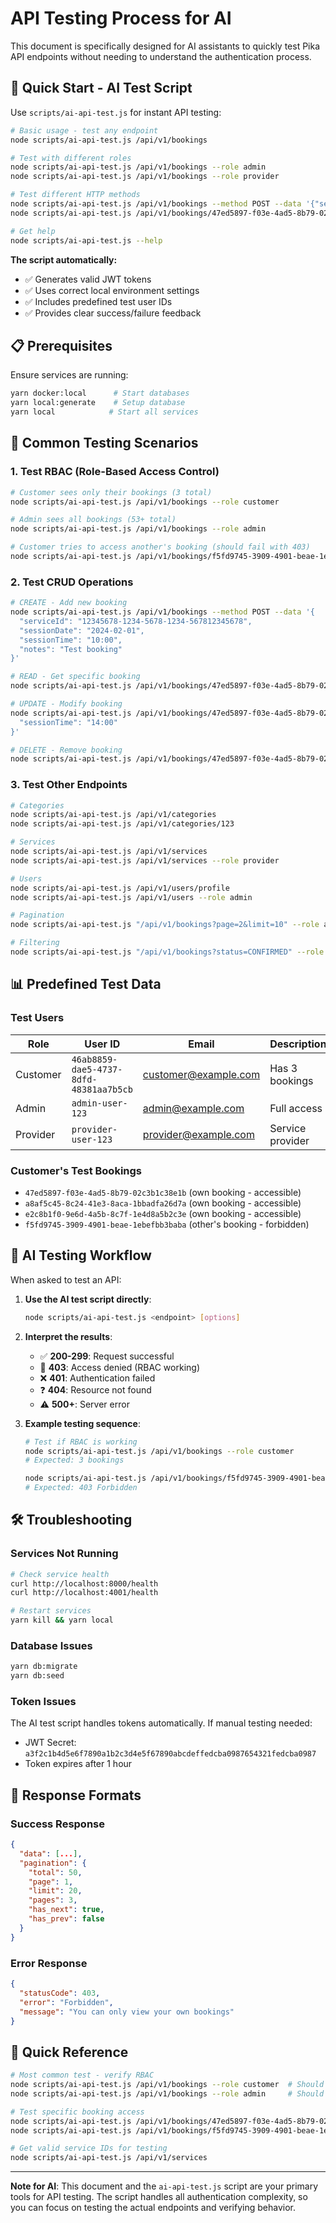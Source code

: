 # API Testing Process for AI

This document is specifically designed for AI assistants to quickly test Pika API endpoints without needing to understand the authentication process.

## 🚀 Quick Start - AI Test Script

Use `scripts/ai-api-test.js` for instant API testing:

```bash
# Basic usage - test any endpoint
node scripts/ai-api-test.js /api/v1/bookings

# Test with different roles
node scripts/ai-api-test.js /api/v1/bookings --role admin
node scripts/ai-api-test.js /api/v1/bookings --role provider

# Test different HTTP methods
node scripts/ai-api-test.js /api/v1/bookings --method POST --data '{"serviceId":"123"}'
node scripts/ai-api-test.js /api/v1/bookings/47ed5897-f03e-4ad5-8b79-02c3b1c38e1b --method PATCH --data '{"notes":"Updated"}'

# Get help
node scripts/ai-api-test.js --help
```

**The script automatically:**

- ✅ Generates valid JWT tokens
- ✅ Uses correct local environment settings
- ✅ Includes predefined test user IDs
- ✅ Provides clear success/failure feedback

## 📋 Prerequisites

Ensure services are running:

```bash
yarn docker:local      # Start databases
yarn local:generate    # Setup database
yarn local            # Start all services
```

## 🧪 Common Testing Scenarios

### 1. Test RBAC (Role-Based Access Control)

```bash
# Customer sees only their bookings (3 total)
node scripts/ai-api-test.js /api/v1/bookings --role customer

# Admin sees all bookings (53+ total)
node scripts/ai-api-test.js /api/v1/bookings --role admin

# Customer tries to access another's booking (should fail with 403)
node scripts/ai-api-test.js /api/v1/bookings/f5fd9745-3909-4901-beae-1ebefbb3baba --role customer
```

### 2. Test CRUD Operations

```bash
# CREATE - Add new booking
node scripts/ai-api-test.js /api/v1/bookings --method POST --data '{
  "serviceId": "12345678-1234-5678-1234-567812345678",
  "sessionDate": "2024-02-01",
  "sessionTime": "10:00",
  "notes": "Test booking"
}'

# READ - Get specific booking
node scripts/ai-api-test.js /api/v1/bookings/47ed5897-f03e-4ad5-8b79-02c3b1c38e1b

# UPDATE - Modify booking
node scripts/ai-api-test.js /api/v1/bookings/47ed5897-f03e-4ad5-8b79-02c3b1c38e1b --method PATCH --data '{
  "sessionTime": "14:00"
}'

# DELETE - Remove booking
node scripts/ai-api-test.js /api/v1/bookings/47ed5897-f03e-4ad5-8b79-02c3b1c38e1b --method DELETE
```

### 3. Test Other Endpoints

```bash
# Categories
node scripts/ai-api-test.js /api/v1/categories
node scripts/ai-api-test.js /api/v1/categories/123

# Services
node scripts/ai-api-test.js /api/v1/services
node scripts/ai-api-test.js /api/v1/services --role provider

# Users
node scripts/ai-api-test.js /api/v1/users/profile
node scripts/ai-api-test.js /api/v1/users --role admin

# Pagination
node scripts/ai-api-test.js "/api/v1/bookings?page=2&limit=10" --role admin

# Filtering
node scripts/ai-api-test.js "/api/v1/bookings?status=CONFIRMED" --role admin
```

## 📊 Predefined Test Data

### Test Users

| Role     | User ID                                | Email                | Description      |
| -------- | -------------------------------------- | -------------------- | ---------------- |
| Customer | `46ab8859-dae5-4737-8dfd-48381aa7b5cb` | customer@example.com | Has 3 bookings   |
| Admin    | `admin-user-123`                       | admin@example.com    | Full access      |
| Provider | `provider-user-123`                    | provider@example.com | Service provider |

### Customer's Test Bookings

- `47ed5897-f03e-4ad5-8b79-02c3b1c38e1b` (own booking - accessible)
- `a8af5c45-8c24-41e3-8aca-1bbadfa26d7a` (own booking - accessible)
- `e2c8b1f0-9e6d-4a5b-8c7f-1e4d8a5b2c3e` (own booking - accessible)
- `f5fd9745-3909-4901-beae-1ebefbb3baba` (other's booking - forbidden)

## 🎯 AI Testing Workflow

When asked to test an API:

1. **Use the AI test script directly**:

   ```bash
   node scripts/ai-api-test.js <endpoint> [options]
   ```

2. **Interpret the results**:
   - ✅ **200-299**: Request successful
   - 🚫 **403**: Access denied (RBAC working)
   - ❌ **401**: Authentication failed
   - ❓ **404**: Resource not found
   - ⚠️ **500+**: Server error

3. **Example testing sequence**:

   ```bash
   # Test if RBAC is working
   node scripts/ai-api-test.js /api/v1/bookings --role customer
   # Expected: 3 bookings

   node scripts/ai-api-test.js /api/v1/bookings/f5fd9745-3909-4901-beae-1ebefbb3baba --role customer
   # Expected: 403 Forbidden
   ```

## 🛠️ Troubleshooting

### Services Not Running

```bash
# Check service health
curl http://localhost:8000/health
curl http://localhost:4001/health

# Restart services
yarn kill && yarn local
```

### Database Issues

```bash
yarn db:migrate
yarn db:seed
```

### Token Issues

The AI test script handles tokens automatically. If manual testing needed:

- JWT Secret: `a3f2c1b4d5e6f7890a1b2c3d4e5f67890abcdeffedcba0987654321fedcba0987`
- Token expires after 1 hour

## 📝 Response Formats

### Success Response

```json
{
  "data": [...],
  "pagination": {
    "total": 50,
    "page": 1,
    "limit": 20,
    "pages": 3,
    "has_next": true,
    "has_prev": false
  }
}
```

### Error Response

```json
{
  "statusCode": 403,
  "error": "Forbidden",
  "message": "You can only view your own bookings"
}
```

## 🎯 Quick Reference

```bash
# Most common test - verify RBAC
node scripts/ai-api-test.js /api/v1/bookings --role customer  # Should see 3
node scripts/ai-api-test.js /api/v1/bookings --role admin     # Should see 53+

# Test specific booking access
node scripts/ai-api-test.js /api/v1/bookings/47ed5897-f03e-4ad5-8b79-02c3b1c38e1b  # Customer's own - OK
node scripts/ai-api-test.js /api/v1/bookings/f5fd9745-3909-4901-beae-1ebefbb3baba  # Other's - Forbidden

# Get valid service IDs for testing
node scripts/ai-api-test.js /api/v1/services
```

---

**Note for AI**: This document and the `ai-api-test.js` script are your primary tools for API testing. The script handles all authentication complexity, so you can focus on testing the actual endpoints and verifying behavior.
